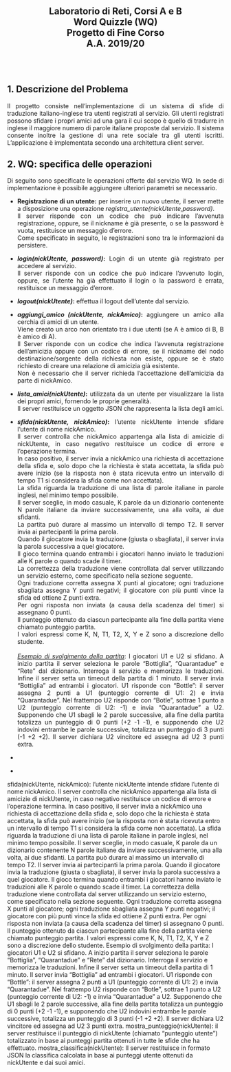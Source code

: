 <h2 align="center">
  Laboratorio di Reti, Corsi A e B </br>
  Word Quizzle (WQ) </br>
  Progetto di Fine Corso </br>
  A.A. 2019/20
</h2></br></br>


<h2>1. Descrizione del Problema</h2>
<p align="justify">
  Il progetto consiste nell’implementazione di un sistema di sfide di traduzione  italiano-inglese tra utenti registrati al servizio.
  Gli utenti registrati possono sfidare i propri   amici ad una gara il cui
  scopo è quello di tradurre in inglese il maggiore numero di parole italiane   proposte dal servizio.
  Il sistema consente inoltre la gestione di una rete sociale tra gli utenti  iscritti.
  L’applicazione è implementata secondo una architettura client server.
</p>

<h2>2. WQ: specifica delle operazioni</h2>
<p align="justify">
  Di seguito sono specificate le operazioni offerte dal servizio WQ.
  In sede di implementazione è possibile aggiungere ulteriori parametri se necessario.
</p>

  <ul>
    <li>
      <p align="justify">
        <b>Registrazione di un utente:</b> per inserire un nuovo utente, il server  mette a disposizione una operazione <i>registra_utente(nickUtente,password)</i>.<br> 
        Il server risponde con un codice che può indicare l’avvenuta registrazione, oppure, se il nickname è già presente, 
        o se la password è vuota, restituisce un messaggio d’errore.<br> 
        Come specificato in seguito, le registrazioni sono tra le informazioni da persistere.
      </p>
    </li>
    <li>
      <p align="justify">
        <b><i>login(nickUtente, password)</i>:</b> Login di un utente già registrato per accedere al  servizio.<br>
        Il server risponde con un codice che può indicare l’avvenuto login, oppure, se l’utente ha  già effettuato il login o la password è errata, restituisce un messaggio d’errore.
      </p>
    </li>
    <li>
      <p align="justify">
        <b><i>logout(nickUtente)</i>:</b> effettua il logout dell’utente dal servizio.
      </p>
    </li>
    <li>
      <p align="justify">
        <b><i>aggiungi_amico (nickUtente, nickAmico)</i>:</b> aggiungere  un amico alla cerchia di amici di un utente.<br>
        Viene creato un arco non orientato tra i due utenti  (se A è amico di B, B è amico di A).<br>
        Il Server risponde con un codice che indica l’avvenuta   registrazione dell’amicizia oppure con un codice di errore, 
        se il nickname del nodo destinazione/sorgente della richiesta non esiste, oppure se è stato richiesto di creare una relazione di  amicizia già esistente.<br> 
        Non è necessario che il server richieda l’accettazione dell’amicizia da  parte di nickAmico.
      </p>
    </li>
     <li>
      <p align="justify">
        <b><i>lista_amici(nickUtente)</i>:</b> utilizzata da un utente per visualizzare la lista dei  propri amici, 
        fornendo le proprie generalità.<br>
        Il server restituisce un oggetto JSON che rappresenta la   lista degli amici.
      </p>
    </li>
    <li>
      <p align="justify">
        <b><i>sfida(nickUtente, nickAmico)</i>:</b> l’utente nickUtente intende sfidare l’utente di nome  nickAmico.<br>
        Il server controlla che nickAmico appartenga alla lista di amicizie di nickUtente, in  caso negativo restituisce un codice di errore e l’operazione termina.<br>
        In caso positivo, il  server invia a nickAmico una richiesta di accettazione della sfida e, 
        solo dopo che la richiesta è stata accettata, la sfida può avere inizio 
        (se la risposta non è stata ricevuta entro un  intervallo di tempo T1 si considera la sfida come non accettata).<br> 
        La sfida riguarda la  traduzione di una lista di parole italiane in parole inglesi, nel minimo tempo possibile.<br>
        Il server sceglie, in modo casuale, K parole da un dizionario contenente N parole italiane da inviare successivamente, una alla volta, ai due sfidanti.<br>
        La partita può durare al  massimo un intervallo di tempo T2. Il server invia ai partecipanti la prima parola.<br>
        Quando il  giocatore invia la traduzione (giusta o sbagliata), il server invia la parola successiva a quel  giocatore.<br>
        Il gioco termina quando entrambi i giocatori hanno inviato le traduzioni alle K parole o quando scade il timer.<br>
        La correttezza della traduzione viene controllata dal server utilizzando un servizio esterno, come specificato nella sezione seguente.<br>
        Ogni traduzione corretta assegna X punti al giocatore;
        ogni traduzione sbagliata assegna Y punti negativi;
        il giocatore con più punti  vince la sfida ed ottiene Z punti extra.<br> Per ogni risposta non inviata (a causa della scadenza del  timer) si assegnano 0 punti.<br>
        Il punteggio ottenuto da ciascun partecipante alla fine della  partita viene chiamato punteggio partita.<br>
        I valori espressi come K, N, T1, T2, X, Y e Z sono a discrezione dello studente.<br><br>
        <i><u>Esempio di svolgimento della partita</u></i>:
  I giocatori U1 e U2 si sfidano. A inizio partita il server seleziona le parole  “Bottiglia”,
  “Quarantadue” e “Rete” dal dizionario. Interroga il servizio e memorizza le   traduzioni. Infine il
  server setta un timeout della partita di 1 minuto.
  Il server invia “Bottiglia” ad entrambi i giocatori. U1 risponde con “Bottle”: il   server assegna 2
  punti a U1 (punteggio corrente di U1: 2) e invia “Quarantadue”. Nel frattempo U2  risponde con
  “Botle”, sottrae 1 punto a U2 (punteggio corrente di U2: -1) e invia “Quarantadue”  a U2.
  Supponendo che U1 sbagli le 2 parole successive, alla fine della partita totalizza  un punteggio
  di 0 punti (+2 -1 -1), e supponendo che U2 indovini entrambe le parole successive,  totalizza un
  punteggio di 3 punti (-1 +2 +2). Il server dichiara U2 vincitore ed assegna ad U2   3 punti extra.
      </p>
    </li>
    <li>
      <p align="justify">
      </p>
    </li>
    <li>
      <p align="justify">
      </p>
    </li>
    
  </ul>

  

  sfida(nickUtente, nickAmico): l’utente nickUtente intende sfidare l’utente di nome  nickAmico. Il
  server controlla che nickAmico appartenga alla lista di amicizie di nickUtente, in  caso negativo
  restituisce un codice di errore e l’operazione termina. In caso positivo, il  server invia a
  nickAmico una richiesta di accettazione della sfida e, solo dopo che la richiesta   è stata
  accettata, la sfida può avere inizio (se la risposta non è stata ricevuta entro un  intervallo di
  tempo T1 si considera la sfida come non accettata). La sfida riguarda la  traduzione di una lista
  di parole italiane in parole inglesi, nel minimo tempo possibile.
  Il server sceglie, in modo casuale, K parole da un dizionario contenente N parole   italiane da
  inviare successivamente, una alla volta, ai due sfidanti. La partita può durare al  massimo un
  intervallo di tempo T2. Il server invia ai partecipanti la prima parola. Quando il  giocatore invia la
  traduzione (giusta o sbagliata), il server invia la parola successiva a quel  giocatore.
  Il gioco termina quando entrambi i giocatori hanno inviato le traduzioni alle K   parole o quando
  scade il timer.
  La correttezza della traduzione viene controllata dal server utilizzando un   servizio esterno,
  come specificato nella sezione seguente. Ogni traduzione corretta assegna X punti   al giocatore;
  ogni traduzione sbagliata assegna Y punti negativi; il giocatore con più punti  vince la sfida ed
  ottiene Z punti extra. Per ogni risposta non inviata (a causa della scadenza del  timer) si
  assegnano 0 punti. Il punteggio ottenuto da ciascun partecipante alla fine della  partita viene
  chiamato punteggio partita.
  I valori espressi come K, N, T1, T2, X, Y e Z sono a discrezione dello studente.
  Esempio di svolgimento della partita:
  I giocatori U1 e U2 si sfidano. A inizio partita il server seleziona le parole  “Bottiglia”,
  “Quarantadue” e “Rete” dal dizionario. Interroga il servizio e memorizza le   traduzioni. Infine il
  server setta un timeout della partita di 1 minuto.
  Il server invia “Bottiglia” ad entrambi i giocatori. U1 risponde con “Bottle”: il   server assegna 2
  punti a U1 (punteggio corrente di U1: 2) e invia “Quarantadue”. Nel frattempo U2  risponde con
  “Botle”, sottrae 1 punto a U2 (punteggio corrente di U2: -1) e invia “Quarantadue”  a U2.
  Supponendo che U1 sbagli le 2 parole successive, alla fine della partita totalizza  un punteggio
  di 0 punti (+2 -1 -1), e supponendo che U2 indovini entrambe le parole successive,  totalizza un
  punteggio di 3 punti (-1 +2 +2). Il server dichiara U2 vincitore ed assegna ad U2   3 punti extra.
  mostra_punteggio(nickUtente): il server restituisce il punteggio di nickUtente  (chiamato
  “punteggio utente”) totalizzato in base ai punteggi partita ottenuti in tutte le  sfide che ha
  effettuato.
  mostra_classifica(nickUtente): Il server restituisce in formato JSON la classifica  calcolata in
  base ai punteggi utente ottenuti da nickUtente e dai suoi amici.
</p>